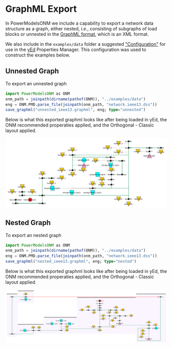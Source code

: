 # GraphML Export

In PowerModelsONM we include a capability to export a network data structure as a graph, either nested, _i.e._, consisting of subgraphs of load blocks or unnested in the [GraphML format](http://graphml.graphdrawing.org/), which is an XML format.

We also include in the `examples/data` folder a suggested ["Configuration"](https://github.com/lanl-ansi/PowerModelsONM.jl/tree/main/examples/data/onm_suggested.cnfx) for use in the [yEd](https://www.yworks.com/products/yed/download) Properties Manager. This configuration was used to construct the examples below.

## Unnested Graph

To export an unnested graph

```julia
import PowerModelsONM as ONM
onm_path = joinpath(dirname(pathof(ONM)), "../examples/data")
eng = ONM.PMD.parse_file(joinpath(onm_path, "network.ieee13.dss"))
save_graphml("unnested_ieee13.graphml", eng; type="unnested")
```

Below is what this exported graphml looks like after being loaded in yEd, the ONM recommended properaties applied, and the Orthogonal - Classic layout applied.

![Unnested IEEE13 Graph](../assets/unnested_ieee13.svg)

## Nested Graph

To export an nested graph

```julia
import PowerModelsONM as ONM
onm_path = joinpath(dirname(pathof(ONM)), "../examples/data")
eng = ONM.PMD.parse_file(joinpath(onm_path, "network.ieee13.dss"))
save_graphml("nested_ieee13.graphml", eng; type="nested")
```

Below is what this exported graphml looks like after being loaded in yEd, the ONM recommended properaties applied, and the Orthogonal - Classic layout applied.

![Nested IEEE13 Graph](../assets/nested_ieee13.svg)
